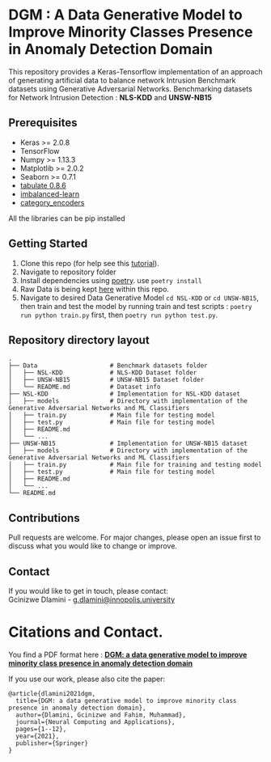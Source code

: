 # DGM : A Data Generative Model to Improve Minority Classes Presence in Anomaly Detection Domain

This repository provides a Keras-Tensorflow implementation of an approach of generating artificial data to balance network Intrusion Benchmark datasets using Generative Adversarial Networks. Benchmarking datasets for Network Intrusion Detection : **NLS-KDD** and **UNSW-NB15**

## Prerequisites

* Keras >= 2.0.8
* TensorFlow
* Numpy >= 1.13.3
* Matplotlib >= 2.0.2
* Seaborn >= 0.7.1
* [tabulate 0.8.6](https://pypi.org/project/tabulate/)
* [imbalanced-learn](https://pypi.org/project/imbalanced-learn/)
* [category_encoders](http://contrib.scikit-learn.org/categorical-encoding/index.html)

All the libraries can be pip installed

## Getting Started

1. Clone this repo (for help see this [tutorial](https://help.github.com/articles/cloning-a-repository/)).
2. Navigate to repository folder
3. Install dependencies using [poetry](https://python-poetry.org/docs/#installing-with-the-official-installer). use `poetry install`
4. Raw Data is being kept [here](Data) within this repo.
5. Navigate to desired Data Generative Model `cd NSL-KDD` or `cd UNSW-NB15`, then train and test the model by running train and test scripts : `poetry run python train.py` first, then `poetry run python test.py`.

## Repository directory layout

    .
    ├── Data                    # Benchmark datasets folder
    │   ├── NSL-KDD             # NLS-KDD Dataset folder
    │   ├── UNSW-NB15           # UNSW-NB15 Dataset folder
    │   └── README.md           # Dataset info
    ├── NSL-KDD                 # Implementation for NSL-KDD dataset
    │   ├── models              # Directory with implementation of the Generative Adversarial Networks and ML Classifiers
    │   ├── train.py            # Main file for testing model
    │   ├── test.py             # Main file for testing model
    │   ├── README.md
    │   └── ...
    ├── UNSW-NB15               # Implementation for UNSW-NB15 dataset
    │   ├── models              # Directory with implementation of the Generative Adversarial Networks and ML Classifiers
    │   ├── train.py            # Main file for training and testing model
    │   ├── test.py             # Main file for testing model
    │   ├── README.md
    │   └── ...
    └── README.md

## Contributions
Pull requests are welcome. For major changes, please open an issue first to discuss what you would like to change or improve.

## Contact
If you would like to get in touch, please contact: <br/>
Gcinizwe Dlamini - g.dlamini@innopolis.university

# Citations and Contact.

You find a PDF format here : [**DGM: a data generative model to improve minority class presence in anomaly detection domain**](https://idp.springer.com/authorize/casa?redirect_uri=https://link.springer.com/article/10.1007/s00521-021-05993-w&casa_token=srGv9eImr5QAAAAA:orwjaluAQLg19L_S3VPbTvMu4hEoWgstWKJ_RYANZE6boGdoAJm4hwdKh0IUQg1s1oeJyA1s4j9irjA2uDM)

If you use our work, please also cite the paper:

```
@article{dlamini2021dgm,
  title={DGM: a data generative model to improve minority class presence in anomaly detection domain},
  author={Dlamini, Gcinizwe and Fahim, Muhammad},
  journal={Neural Computing and Applications},
  pages={1--12},
  year={2021},
  publisher={Springer}
}
```
